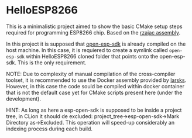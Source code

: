 # HelloESP8266
This is a minimalistic project aimed to show the basic CMake setup steps required for programming ESP8266 chip.
Based on the [rzajac assembly](https://github.com/rzajac/esp-dev-env.git). 

In this project it is supposed that [open-esp-sdk](https://github.com/pfalcon/esp-open-sdk) is already compiled on the host machine. In this case, it is requiered to create a symlink called `open-esp-sdk` within HelloESP8266 cloned folder that points onto the open-esp-sdk. This is the only requirement.


NOTE: Due to complexity of manual compilation of the cross-compiler toolset, it is recommended to use the Docker assembly provided by [larsks](https://hub.docker.com/r/larsks/esp-open-sdk/dockerfile). However, in this case the code sould be compiled within docker container that is not the default case yet for CMake scripts present here (under the development).


HINT:
As long as here a esp-open-sdk is supposed to be inside a project tree, in CLion it should de excluded:
project_tree->esp-open-sdk->Mark Directory as->Excluded. This operation will speed-up considerably an indexing process during each build.
